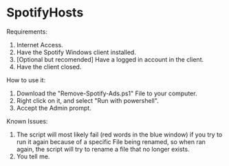 # SpotifyHosts

Requirements: 

1. Internet Access.
2. Have the Spotify Windows client installed.
3. [Optional but recomended] Have a logged in account in the client.
4. Have the client closed.

How to use it:

1. Download the "Remove-Spotify-Ads.ps1" File to your computer.
2. Right click on it, and select "Run with powershell".
3. Accept the Admin prompt.

Known Issues:

1. The script will most likely fail (red words in the blue window) if you try to run it again because of a specific File being renamed, so when ran again, the script will try to rename a file that no longer exists.
2. You tell me.
